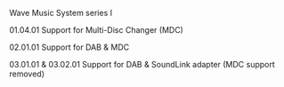 Wave Music System series I

01.04.01
Support for Multi-Disc Changer (MDC)

02.01.01
Support for DAB & MDC

03.01.01 & 03.02.01
Support for DAB & SoundLink adapter (MDC support removed)
